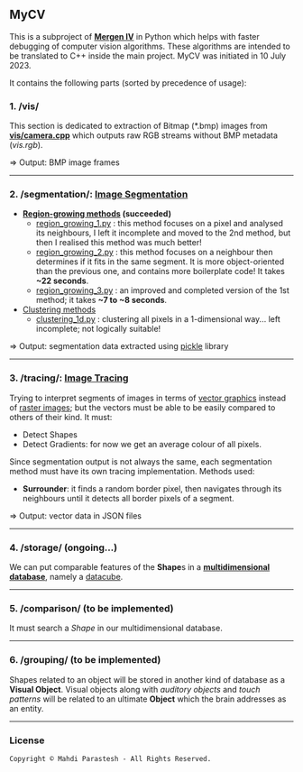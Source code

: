 ## MyCV

This is a subproject of [**Mergen IV**](https://github.com/fulcrum6378/mergen_android)
in Python which helps with faster debugging of computer vision algorithms.
These algorithms are intended to be translated to C++ inside the main project.
MyCV was initiated in 10 July 2023.

It contains the following parts (sorted by precedence of usage):

### 1. /vis/

This section is dedicated to extraction of Bitmap (*.bmp) images from [**vis/camera.cpp**](
https://github.com/fulcrum6378/mergen_android/blob/master/cpp/vis/camera.cpp)
which outputs raw RGB streams without BMP metadata (*vis.rgb*).

=> Output: BMP image frames

***

### 2. /segmentation/: [Image Segmentation](https://en.wikipedia.org/wiki/Image_segmentation)

- **[Region-growing methods](https://en.wikipedia.org/wiki/Region_growing) (succeeded)**
    - [region_growing_1.py](segmentation/region_growing_1.py) : this method focuses on a pixel and analysed its
      neighbours, I left it incomplete and moved to the 2nd method, but then I realised this method was much better!
    - [region_growing_2.py](segmentation/region_growing_2.py) : this method focuses on a neighbour then determines
      if it fits in the same segment. It is more object-oriented than the previous one, and contains more boilerplate
      code! It takes **~22 seconds**.
    - [region_growing_3.py](segmentation/region_growing_3.py) : an improved and completed version of the 1st method;
      it takes **~7 to ~8 seconds**.
- [Clustering methods](https://en.wikipedia.org/wiki/Cluster_analysis)
    - [clustering_1d.py](segmentation/clustering_1d.py) : clustering all pixels in a 1-dimensional way...
      left incomplete; not logically suitable!

=> Output: segmentation data extracted using [pickle](https://docs.python.org/3/library/pickle.html) library

***

### 3. /tracing/: [Image Tracing](https://en.wikipedia.org/wiki/Image_tracing)

Trying to interpret segments of images in terms of [vector graphics](https://en.wikipedia.org/wiki/Vector_graphics)
instead of [raster images](https://en.wikipedia.org/wiki/Raster_graphics); but the vectors must be able to be easily
compared to others of their kind. It must:

- Detect Shapes
- Detect Gradients: for now we get an average colour of all pixels.

Since segmentation output is not always the same, each segmentation method must have its own tracing implementation.
Methods used:

- **Surrounder**: it finds a random border pixel, then navigates through its neighbours until it detects all border
  pixels of a segment.

=> Output: vector data in JSON files

***

### 4. /storage/ (ongoing...)

We can put comparable features of the **Shape**s in a [**multidimensional database**](
https://en.wikipedia.org/wiki/Multidimensional_analysis), namely a [datacube](https://en.wikipedia.org/wiki/Data_cube).

***

### 5. /comparison/ (to be implemented)

It must search a *Shape* in our multidimensional database.

***

### 6. /grouping/ (to be implemented)

Shapes related to an object will be stored in another kind of database as a **Visual Object**.
Visual objects along with *auditory objects* and *touch patterns* will be related to an ultimate
**Object** which the brain addresses as an entity.

***

### License

```
Copyright © Mahdi Parastesh - All Rights Reserved.
```
